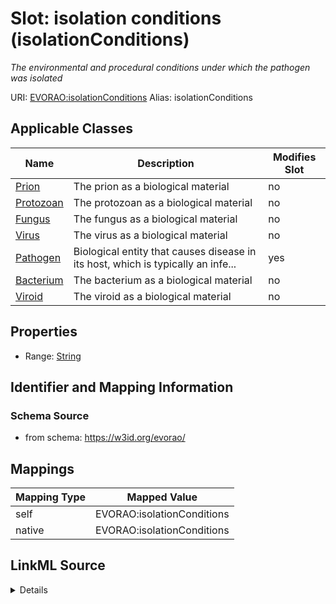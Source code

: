 

# Slot: isolation conditions (isolationConditions) 


_The environmental and procedural conditions under which the pathogen was isolated_





URI: [EVORAO:isolationConditions](https://w3id.org/evorao/isolationConditions)
Alias: isolationConditions

<!-- no inheritance hierarchy -->





## Applicable Classes

| Name | Description | Modifies Slot |
| --- | --- | --- |
| [Prion](Prion.md) | The prion as a biological material |  no  |
| [Protozoan](Protozoan.md) | The protozoan as a biological material |  no  |
| [Fungus](Fungus.md) | The fungus as a biological material |  no  |
| [Virus](Virus.md) | The virus as a biological material |  no  |
| [Pathogen](Pathogen.md) | Biological entity that causes disease in its host, which is typically an infe... |  yes  |
| [Bacterium](Bacterium.md) | The bacterium as a biological material |  no  |
| [Viroid](Viroid.md) | The viroid as a biological material |  no  |







## Properties

* Range: [String](String.md)





## Identifier and Mapping Information







### Schema Source


* from schema: https://w3id.org/evorao/




## Mappings

| Mapping Type | Mapped Value |
| ---  | ---  |
| self | EVORAO:isolationConditions |
| native | EVORAO:isolationConditions |




## LinkML Source

<details>
```yaml
name: isolationConditions
description: The environmental and procedural conditions under which the pathogen
  was isolated
title: isolation conditions
from_schema: https://w3id.org/evorao/
rank: 1000
alias: isolationConditions
domain_of:
- Pathogen
range: string
required: false
multivalued: false

```
</details>